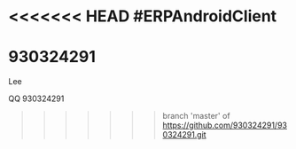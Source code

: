 <<<<<<< HEAD
#ERPAndroidClient
=======
930324291
=========

Lee

QQ 930324291
>>>>>>> branch 'master' of https://github.com/930324291/930324291.git
